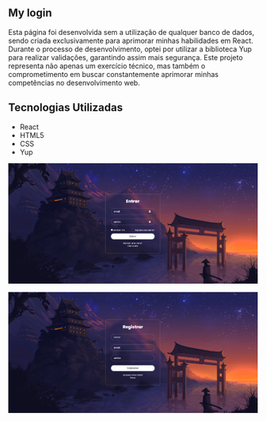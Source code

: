 ## My login

Esta página foi desenvolvida sem a utilização de qualquer banco de dados, sendo criada exclusivamente para aprimorar minhas habilidades em React. Durante o processo de desenvolvimento, optei por utilizar a biblioteca Yup para realizar validações, garantindo assim mais segurança. Este projeto representa não apenas um exercício técnico, mas também o comprometimento em buscar constantemente aprimorar minhas competências no desenvolvimento web.

## Tecnologias Utilizadas

- React
- HTML5
- CSS
- Yup

<p align="center">
  <img src="/Readme/login.png"/>
</p>

<p align="center">
  <img src="/Readme/register.png"/>
</p>

